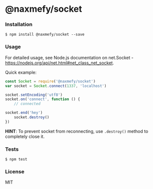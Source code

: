 # @naxmefy/socket

### Installation

```
$ npm install @naxmefy/socket --save
```

### Usage

For detailed usage, see Node.js documentation on net.Socket - https://nodejs.org/api/net.html#net_class_net_socket.

Quick example:

```javascript
const Socket = require('@naxmefy/socket')
var socket = Socket.connect(1337, 'localhost')

socket.setEncoding('utf8')
socket.on('connect', function () {
	// connected

socket.end('hey')
	socket.destroy()
})
```

**HINT**: To prevent socket from reconnecting, use `.destroy()` method to completely close it.

### Tests

```
$ npm test
```

### License

MIT
